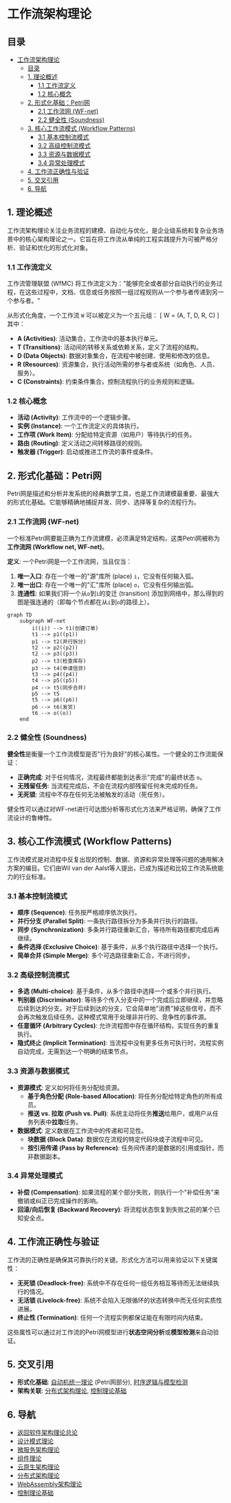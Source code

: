 # 工作流架构理论

## 目录

- [工作流架构理论](#工作流架构理论)
  - [目录](#目录)
  - [1. 理论概述](#1-理论概述)
    - [1.1 工作流定义](#11-工作流定义)
    - [1.2 核心概念](#12-核心概念)
  - [2. 形式化基础：Petri网](#2-形式化基础petri网)
    - [2.1 工作流网 (WF-net)](#21-工作流网-wf-net)
    - [2.2 健全性 (Soundness)](#22-健全性-soundness)
  - [3. 核心工作流模式 (Workflow Patterns)](#3-核心工作流模式-workflow-patterns)
    - [3.1 基本控制流模式](#31-基本控制流模式)
    - [3.2 高级控制流模式](#32-高级控制流模式)
    - [3.3 资源与数据模式](#33-资源与数据模式)
    - [3.4 异常处理模式](#34-异常处理模式)
  - [4. 工作流正确性与验证](#4-工作流正确性与验证)
  - [5. 交叉引用](#5-交叉引用)
  - [6. 导航](#6-导航)

## 1. 理论概述

工作流架构理论关注业务流程的建模、自动化与优化，是企业级系统和复杂业务场景中的核心架构理论之一。它旨在将工作流从单纯的工程实践提升为可被严格分析、验证和优化的形式化对象。

### 1.1 工作流定义

工作流管理联盟 (WfMC) 将工作流定义为："能够完全或者部分自动执行的业务过程，在这些过程中，文档、信息或任务按照一组过程规则从一个参与者传递到另一个参与者。"

从形式化角度，一个工作流 `W` 可以被定义为一个五元组：
\[ W = (A, T, D, R, C) \]
其中：

- **A (Activities)**: 活动集合，工作流中的基本执行单元。
- **T (Transitions)**: 活动间的转移关系或依赖关系，定义了流程的结构。
- **D (Data Objects)**: 数据对象集合，在流程中被创建、使用和修改的信息。
- **R (Resources)**: 资源集合，执行活动所需的参与者或系统（如角色、人员、服务）。
- **C (Constraints)**: 约束条件集合，控制流程执行的业务规则和逻辑。

### 1.2 核心概念

- **活动 (Activity)**: 工作流中的一个逻辑步骤。
- **实例 (Instance)**: 一个工作流定义的具体执行。
- **工作项 (Work Item)**: 分配给特定资源（如用户）等待执行的任务。
- **路由 (Routing)**: 定义活动之间转移路径的规则。
- **触发器 (Trigger)**: 启动或推进工作流的事件或条件。

## 2. 形式化基础：Petri网

Petri网是描述和分析并发系统的经典数学工具，也是工作流建模最重要、最强大的形式化基础。它能够精确地捕捉并发、同步、选择等复杂的流程行为。

### 2.1 工作流网 (WF-net)

一个标准Petri网要能正确为工作流建模，必须满足特定结构，这类Petri网被称为**工作流网 (Workflow net, WF-net)**。

**定义**: 一个Petri网是一个工作流网，当且仅当：

1. **唯一入口**: 存在一个唯一的"源"库所 (place) `i`，它没有任何输入弧。
2. **唯一出口**: 存在一个唯一的"汇"库所 (place) `o`，它没有任何输出弧。
3. **连通性**: 如果我们将一个从`o`到`i`的变迁 (transition) 添加到网络中，那么得到的图是强连通的（即每个节点都在从`i`到`o`的路径上）。

```mermaid
graph TD
    subgraph WF-net
        i((i)) --> t1(创建订单)
        t1 --> p1((p1))
        p1 --> t2(并行拆分)
        t2 --> p2((p2))
        t2 --> p3((p3))
        p2 --> t3(检查库存)
        p3 --> t4(申请信贷)
        t3 --> p4((p4))
        t4 --> p5((p5))
        p4 --> t5(同步合并)
        p5 --> t5
        t5 --> p6((p6))
        p6 --> t6(发货)
        t6 --> o((o))
    end
```

### 2.2 健全性 (Soundness)

**健全性**是衡量一个工作流模型是否"行为良好"的核心属性。一个健全的工作流能保证：

- **正确完成**: 对于任何情况，流程最终都能到达表示"完成"的最终状态 `o`。
- **无残留任务**: 当流程完成后，不会在流程内部残留任何未完成的任务。
- **无死锁**: 流程中不存在任何无法被触发的活动（死任务）。

健全性可以通过对WF-net进行可达图分析等形式化方法来严格证明，确保了工作流设计的鲁棒性。

## 3. 核心工作流模式 (Workflow Patterns)

工作流模式是对流程中反复出现的控制、数据、资源和异常处理等问题的通用解决方案的编目。它们由Wil van der Aalst等人提出，已成为描述和比较工作流系统能力的行业标准。

### 3.1 基本控制流模式

- **顺序 (Sequence)**: 任务按严格顺序依次执行。
- **并行分支 (Parallel Split)**: 一条执行路径拆分为多条并行执行的路径。
- **同步 (Synchronization)**: 多条并行路径重新汇合，等待所有路径都完成后再继续。
- **条件选择 (Exclusive Choice)**: 基于条件，从多个执行路径中选择一个执行。
- **简单合并 (Simple Merge)**: 多个可选路径重新汇合，不进行同步。

### 3.2 高级控制流模式

- **多选 (Multi-choice)**: 基于条件，从多个路径中选择一个或多个并行执行。
- **判别器 (Discriminator)**: 等待多个传入分支中的一个完成后立即继续，并忽略后续到达的分支。对于后续到达的分支，它会简单地"消费"掉这些信号，而不会再次触发后续任务。这种模式常用于处理非并行的、竞争性的事件源。
- **任意循环 (Arbitrary Cycles)**: 允许流程图中存在循环结构，实现任务的重复执行。
- **隐式终止 (Implicit Termination)**: 当流程中没有更多任务可执行时，流程实例自动完成，无需到达一个明确的结束节点。

### 3.3 资源与数据模式

- **资源模式**: 定义如何将任务分配给资源。
  - **基于角色分配 (Role-based Allocation)**: 将任务分配给特定角色的所有成员。
  - **推送 vs. 拉取 (Push vs. Pull)**: 系统主动将任务**推送**给用户，或用户从任务列表中**拉取**任务。
- **数据模式**: 定义数据在工作流中的传递和可见性。
  - **块数据 (Block Data)**: 数据仅在流程的特定代码块或子流程中可见。
  - **按引用传递 (Pass by Reference)**: 任务间传递的是数据的引用或指针，而非数据副本。

### 3.4 异常处理模式

- **补偿 (Compensation)**: 如果流程的某个部分失败，则执行一个"补偿任务"来撤销或纠正已完成操作的影响。
- **回滚/向后恢复 (Backward Recovery)**: 将流程状态恢复到失败之前的某个已知安全点。

## 4. 工作流正确性与验证

工作流的正确性是确保其可靠执行的关键。形式化方法可以用来验证以下关键属性：

- **无死锁 (Deadlock-free)**: 系统中不存在任何一组任务相互等待而无法继续执行的情况。
- **无活锁 (Livelock-free)**: 系统不会陷入无限循环的状态转换中而无任何实质性进展。
- **终止性 (Termination)**: 任何一个流程实例都保证能在有限时间内结束。

这些属性可以通过对工作流的Petri网模型进行**状态空间分析**或**模型检测**来自动验证。

## 5. 交叉引用

- **形式化基础**: [自动机统一理论](../03-形式语言理论体系/01-自动机统一理论.md) (Petri网部分), [时序逻辑与模型检测](../03-形式语言理论体系/07-时序逻辑与模型检测.md)
- **架构关联**: [分布式架构理论](05-分布式架构理论.md), [控制理论基础](07-控制理论基础.md)

## 6. 导航

- [返回软件架构理论总论](00-软件架构理论总论.md)
- [设计模式理论](01a-设计模式详解.md)
- [微服务架构理论](06-微服务架构理论.md)
- [组件理论](02-组件理论.md)
- [云原生架构理论](04-云原生架构理论.md)
- [分布式架构理论](05-分布式架构理论.md)
- [WebAssembly架构理论](06-WebAssembly架构理论.md)
- [控制理论基础](07-控制理论基础.md)

